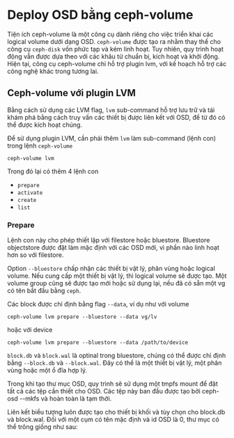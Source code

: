 # Deploy OSD bằng ceph-volume

Tiện ích ceph-volume là một công cụ dành riêng cho việc triển khai các logical volume dưới dạng OSD. 
`ceph-volume` được tạo ra nhằm thay thế cho công cụ `ceph-disk` vốn phức tạp và kém linh hoạt. Tuy nhiên, quy trình hoạt động vẫn được dựa theo với các khâu từ chuẩn bị, kích hoạt và khởi động. Hiện tại, công cụ ceph-volume chỉ hỗ trợ plugin lvm, với kế hoạch hỗ trợ các công nghệ khác trong tương lai.

## Ceph-volume với plugin LVM
Bằng cách sử dụng các LVM flag, `lvm` sub-command hỗ trợ lưu trữ và tái khám phá bằng cách truy vấn các thiết bị được liên kết với OSD, để từ đó có thể được kích hoạt chúng.

Để sử dụng plugin LVM, cần phải thêm `lvm` làm sub-command (lệnh con) trong lệnh `ceph-volume`

    ceph-volume lvm
    
Trong đó lại có thêm 4 lệnh con

- `prepare`
- `activate`
- `create`
- `list`

### Prepare
Lệnh con này cho phép thiết lập với filestore hoặc bluestore. Bluestore objectstore được đặt làm mặc định với các OSD mới, vì phần nào linh hoạt hơn so với filestore.

Option `--bluestore` chấp nhận các thiết bị vật lý, phân vùng hoặc logical volume. Nếu cung cấp một thiết bị vật lý, thì logical volume sẽ được tạo. Một volume group cũng sẽ được tạo mới hoặc sử dụng lại, nếu đã có sẵn một vg có tên bắt đầu bằng `ceph`.

Các block được chỉ định bằng flag `--data`, ví dụ như với volume

    ceph-volume lvm prepare --bluestore --data vg/lv
    
hoặc với device

    ceph-volume lvm prepare --bluestore --data /path/to/device
    
`block.db` và `block.wal` là optinal trong bluestore, chúng có thể được chỉ định bằng `--block.db` và `--block.wal`.
Đây có thể là một thiết bị vật lý, một phân vùng hoặc một ổ đĩa hợp lý.

Trong khi tạo thư mục OSD, quy trình sẽ sử dụng một tmpfs mount để đặt tất cả các tệp cần thiết cho OSD. Các tệp này ban đầu được tạo bởi ceph-osd --mkfs và hoàn toàn là tạm thời.

Liên kết biểu tượng luôn được tạo cho thiết bị khối và tùy chọn cho block.db và block.wal. Đối với một cụm có tên mặc định và id OSD là 0, thư mục có thể trông giống như sau:


















